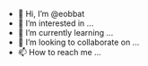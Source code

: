 - 👋 Hi, I’m @eobbat
- 👀 I’m interested in ...
- 🌱 I’m currently learning ...
- 💞️ I’m looking to collaborate on ...
- 📫 How to reach me ...

<!---
eobbat/eobbat is a ✨ special ✨ repository because its `README.md` (this file) appears on your GitHub profile.
You can click the Preview link to take a look at your changes.
--->
